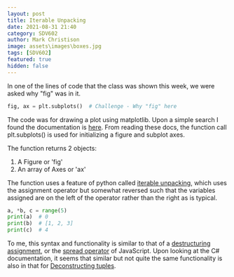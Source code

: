 ```yaml
---
layout: post
title: Iterable Unpacking
date: 2021-08-31 21:40
category: SDV602
author: Mark Christison
image: assets\images\boxes.jpg
tags: [SDV602]
featured: true
hidden: false
---
```


In one of the lines of code that the class was shown this week, we were asked why "fig" was in it.

```python
fig, ax = plt.subplots()  # Challenge - Why "fig" here
```

The code was for drawing a plot using matplotlib. Upon a simple search I found the documentation is [here](https://matplotlib.org/stable/api/_as_gen/matplotlib.pyplot.subplots.html). From reading these docs, the function call plt.subplots() is used for initializing a figure and subplot axes.

The function returns 2 objects:

1. A Figure or 'fig'
2. An array of Axes or 'ax'

The function uses a feature of python called [iterable unpacking](https://www.python.org/dev/peps/pep-3132/), which uses the assignment operator but somewhat reversed such that the variables assigned are on the left of the operator rather than the right as is typical. 

```python
a, *b, c = range(5)
print(a)  # 0
print(b)  # [1, 2, 3]
print(c)  # 4
```

To me, this syntax and functionality is similar to that of a [destructuring assignment](https://developer.mozilla.org/en-US/docs/Web/JavaScript/Reference/Operators/Destructuring_assignment), or the [spread operator](https://developer.mozilla.org/en-US/docs/Web/JavaScript/Reference/Operators/Spread_syntax) of JavaScript. Upon looking at the C# documentation, it seems that similar but not quite the same functionality is also in that for [Deconstructing tuples](https://docs.microsoft.com/en-us/dotnet/csharp/fundamentals/functional/deconstruct).

